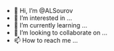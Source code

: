 - 👋 Hi, I’m @ALSourov
- 👀 I’m interested in ...
- 🌱 I’m currently learning ...
- 💞️ I’m looking to collaborate on ...
- 📫 How to reach me ...

<!---
ALSourov/ALSourov is a ✨ special ✨ repository because its `README.md` (this file) appears on your GitHub profile.
You can click the Preview link to take a look at your changes.
--->
